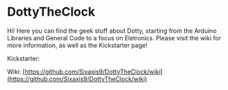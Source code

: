 # DottyTheClock
Hi! Here you can find the geek stuff about Dotty, starting from the Arduino Libraries and General Code to a focus on Eletronics.
Please visit the wiki for more information, as well as the Kickstarter page!

Kickstarter: 

Wiki: [https://github.com/Sixaxis9/DottyTheClock/wiki](https://github.com/Sixaxis9/DottyTheClock/wiki)

